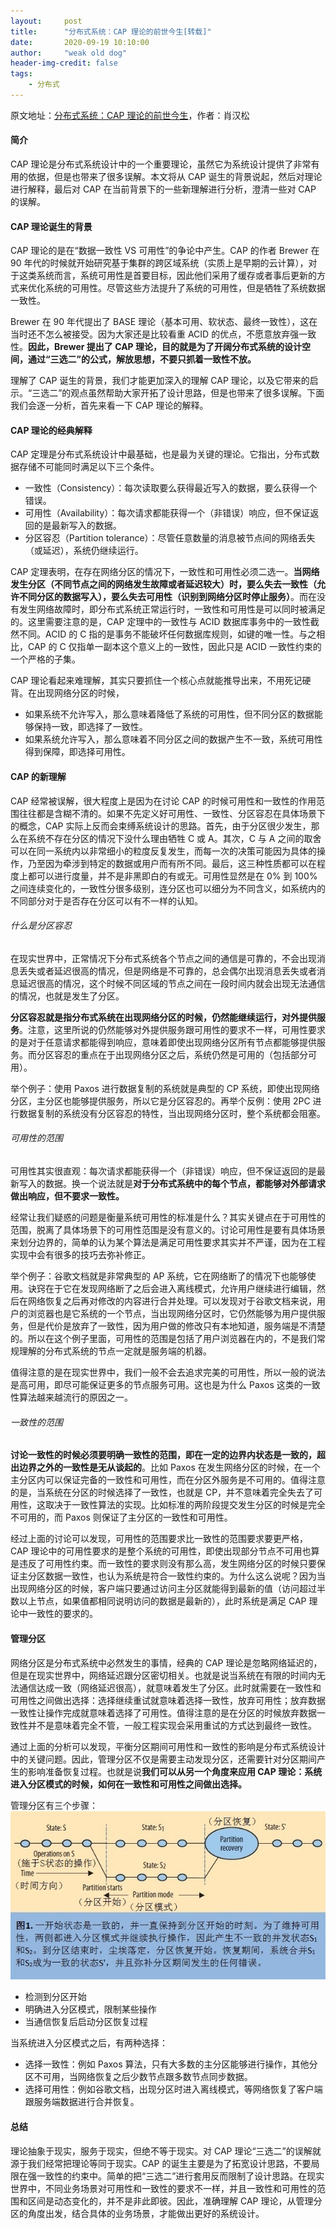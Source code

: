 ```yaml
---
layout:     post
title:      "分布式系统：CAP 理论的前世今生[转载]"
date:       2020-09-19 10:10:00
author:     "weak old dog"
header-img-credit: false
tags:
    - 分布式
---
```


原文地址：[分布式系统：CAP 理论的前世今生](https://developer.aliyun.com/article/700488?spm=a2c6h.13262185.0.0.6ddb76625Af1PX)，作者：肖汉松

#### 简介
CAP 理论是分布式系统设计中的一个重要理论，虽然它为系统设计提供了非常有用的依据，但是也带来了很多误解。本文将从 CAP 诞生的背景说起，然后对理论进行解释，最后对 CAP 在当前背景下的一些新理解进行分析，澄清一些对 CAP 的误解。

#### CAP 理论诞生的背景
CAP 理论的是在“数据一致性 VS 可用性”的争论中产生。CAP 的作者 Brewer 在 90 年代的时候就开始研究基于集群的跨区域系统（实质上是早期的云计算），对于这类系统而言，系统可用性是首要目标，因此他们采用了缓存或者事后更新的方式来优化系统的可用性。尽管这些方法提升了系统的可用性，但是牺牲了系统数据一致性。

Brewer 在 90 年代提出了 BASE 理论（基本可用、软状态、最终一致性），这在当时还不怎么被接受。因为大家还是比较看重 ACID 的优点，不愿意放弃强一致性。**因此，Brewer 提出了 CAP 理论，目的就是为了开阔分布式系统的设计空间，通过“三选二”的公式，解放思想，不要只抓着一致性不放。**

理解了 CAP 诞生的背景，我们才能更加深入的理解 CAP 理论，以及它带来的启示。“三选二”的观点虽然帮助大家开拓了设计思路，但是也带来了很多误解。下面我们会逐一分析，首先来看一下 CAP 理论的解释。

#### CAP 理论的经典解释
CAP 定理是分布式系统设计中最基础，也是最为关键的理论。它指出，分布式数据存储不可能同时满足以下三个条件。
* 一致性（Consistency）：每次读取要么获得最近写入的数据，要么获得一个错误。
* 可用性（Availability）：每次请求都能获得一个（非错误）响应，但不保证返回的是最新写入的数据。
* 分区容忍（Partition tolerance）：尽管任意数量的消息被节点间的网络丢失（或延迟），系统仍继续运行。

CAP 定理表明，在存在网络分区的情况下，一致性和可用性必须二选一。**当网络发生分区（不同节点之间的网络发生故障或者延迟较大）时，要么失去一致性（允许不同分区的数据写入），要么失去可用性（识别到网络分区时停止服务）**。而在没有发生网络故障时，即分布式系统正常运行时，一致性和可用性是可以同时被满足的。这里需要注意的是，CAP 定理中的一致性与 ACID 数据库事务中的一致性截然不同。ACID 的 C 指的是事务不能破坏任何数据库规则，如键的唯一性。与之相比，CAP 的 C 仅指单一副本这个意义上的一致性，因此只是 ACID 一致性约束的一个严格的子集。

CAP 理论看起来难理解，其实只要抓住一个核心点就能推导出来，不用死记硬背。在出现网络分区的时候，
* 如果系统不允许写入，那么意味着降低了系统的可用性，但不同分区的数据能够保持一致，即选择了一致性。
* 如果系统允许写入，那么意味着不同分区之间的数据产生不一致，系统可用性得到保障，即选择可用性。

#### CAP 的新理解
CAP 经常被误解，很大程度上是因为在讨论 CAP 的时候可用性和一致性的作用范围往往都是含糊不清的。如果不先定义好可用性、一致性、分区容忍在具体场景下的概念，CAP 实际上反而会束缚系统设计的思路。首先，由于分区很少发生，那么在系统不存在分区的情况下没什么理由牺牲 C 或 A。其次，C 与 A 之间的取舍可以在同一系统内以非常细小的粒度反复发生，而每一次的决策可能因为具体的操作，乃至因为牵涉到特定的数据或用户而有所不同。最后，这三种性质都可以在程度上都可以进行度量，并不是非黑即白的有或无。可用性显然是在 0% 到 100% 之间连续变化的，一致性分很多级别，连分区也可以细分为不同含义，如系统内的不同部分对于是否存在分区可以有不一样的认知。

###### 什么是分区容忍
在现实世界中，正常情况下分布式系统各个节点之间的通信是可靠的，不会出现消息丢失或者延迟很高的情况，但是网络是不可靠的，总会偶尔出现消息丢失或者消息延迟很高的情况，这个时候不同区域的节点之间在一段时间内就会出现无法通信的情况，也就是发生了分区。

**分区容忍就是指分布式系统在出现网络分区的时候，仍然能继续运行，对外提供服务**。注意，这里所说的仍然能够对外提供服务跟可用性的要求不一样，可用性要求的是对于任意请求都能得到响应，意味着即使出现网络分区所有节点都能够提供服务。而分区容忍的重点在于出现网络分区之后，系统仍然是可用的（包括部分可用）。

举个例子：使用 Paxos 进行数据复制的系统就是典型的 CP 系统，即使出现网络分区，主分区也能够提供服务，所以它是分区容忍的。再举个反例：使用 2PC 进行数据复制的系统没有分区容忍的特性，当出现网络分区时，整个系统都会阻塞。

###### 可用性的范围
可用性其实很直观：每次请求都能获得一个（非错误）响应，但不保证返回的是最新写入的数据。换一个说法就是**对于分布式系统中的每个节点，都能够对外部请求做出响应，但不要求一致性。**

经常让我们疑惑的问题是衡量系统可用性的标准是什么？其实关键点在于可用性的范围，脱离了具体场景下的可用性范围是没有意义的。讨论可用性是要有具体场景来划分边界的，简单的认为某个算法是满足可用性要求其实并不严谨，因为在工程实现中会有很多的技巧去弥补修正。

举个例子：谷歌文档就是非常典型的 AP 系统，它在网络断了的情况下也能够使用。诀窍在于它在发现网络断了之后会进入离线模式，允许用户继续进行编辑，然后在网络恢复之后再对修改的内容进行合并处理。可以发现对于谷歌文档来说，用户的浏览器也是它系统的一个节点，当出现网络分区时，它仍然能够为用户提供服务，但是代价是放弃了一致性，因为用户做的修改只有本地知道，服务端是不清楚的。所以在这个例子里面，可用性的范围是包括了用户浏览器在内的，不是我们常规理解的分布式系统的节点一定就是服务端的机器。

值得注意的是在现实世界中，我们一般不会去追求完美的可用性，所以一般的说法是高可用，即尽可能保证更多的节点服务可用。这也是为什么 Paxos 这类的一致性算法越来越流行的原因之一。

###### 一致性的范围
**讨论一致性的时候必须要明确一致性的范围，即在一定的边界内状态是一致的，超出边界之外的一致性是无从谈起的**。比如 Paxos 在发生网络分区的时候，在一个主分区内可以保证完备的一致性和可用性，而在分区外服务是不可用的。值得注意的是，当系统在分区的时候选择了一致性，也就是 CP，并不意味着完全失去了可用性，这取决于一致性算法的实现。比如标准的两阶段提交发生分区的时候是完全不可用的，而 Paxos 则保证了主分区的一致性和可用性。

经过上面的讨论可以发现，可用性的范围要求比一致性的范围要求要更严格，CAP 理论中的可用性要求的是整个系统的可用性，即使出现部分节点不可用也算是违反了可用性约束。而一致性的要求则没有那么高，发生网络分区的时候只要保证主分区数据一致性，也认为系统是符合一致性约束的。为什么这么说呢？因为当出现网络分区的时候，客户端只要通过访问主分区就能得到最新的值（访问超过半数以上节点，如果值都相同说明访问的数据是最新的），此时系统是满足 CAP 理论中一致性的要求的。

#### 管理分区
网络分区是分布式系统中必然发生的事情，经典的 CAP 理论是忽略网络延迟的，但是在现实世界中，网络延迟跟分区密切相关。也就是说当系统在有限的时间内无法通信达成一致（网络延迟很高），就意味着发生了分区。此时就需要在一致性和可用性之间做出选择：选择继续重试就意味着选择一致性，放弃可用性；放弃数据一致性让操作完成就意味着选择了可用性。值得注意的是在分区的时候放弃数据一致性并不是意味着完全不管，一般工程实现会采用重试的方式达到最终一致性。

通过上面的分析可以发现，平衡分区期间可用性和一致性的影响是分布式系统设计中的关键问题。因此，管理分区不仅是需要主动发现分区，还需要针对分区期间产生的影响准备恢复过程。也就是说**我们可以从另一个角度来应用 CAP 理论：系统进入分区模式的时候，如何在一致性和可用性之间做出选择。**

管理分区有三个步骤：
![java-javascript](/img/in-post/cap/p.jpg)
* 检测到分区开始
* 明确进入分区模式，限制某些操作
* 当通信恢复后启动分区恢复过程

当系统进入分区模式之后，有两种选择：
* 选择一致性：例如 Paxos 算法，只有大多数的主分区能够进行操作，其他分区不可用，当网络恢复之后少数节点跟多数节点同步数据。
* 选择可用性：例如谷歌文档，出现分区时进入离线模式，等网络恢复了客户端跟服务端数据进行合并恢复。

#### 总结
理论抽象于现实，服务于现实，但绝不等于现实。对 CAP 理论“三选二”的误解就源于我们经常把理论等同于现实。CAP 的诞生主要是为了拓宽设计思路，不要局限在强一致性的约束中。简单的把“三选二”进行套用反而限制了设计思路。在现实世界中，不同业务场景对可用性和一致性的要求不一样，并且一致性和可用性的范围和区间是动态变化的，并不是非此即彼。因此，准确理解 CAP 理论，从管理分区的角度出发，结合具体的业务场景，才能做出更好的系统设计。